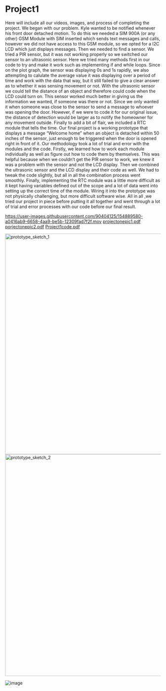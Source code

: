 # Project1
Here will include all our videos, images, and process of completing the project. We began with our problem. Kyle wanted to be notified whenever his front door detached motion. To do this we needed a SIM 900A (or any other) GSM Module with SIM inserted which sends text messages and calls, however we did not have access to this GSM module, so we opted for a I2C LCD which just displays messages. Then we needed to find a sensor. We tried a PIR sensor, but it was not working properly so we switched our sensor to an ultrasonic sensor. Here we tried many methods first in our code to try and make it work such as implementing if and while loops. Since on the plot graph, the sensor was displaying 0s and 1s rapidly, we also attempting to calulate the average value it was displaying over a period of time and work with the data that way, but it still failed to give a clear answer as to whether it was sensing movement or not. With the ultrasonic sensor we could tell the distance of an object and therefore could code when the LCD could turn on. This sensor worked much better in giving us the information we wanted, if someone was there or not. Since we only wanted it when someone was close to the sensor to send a message to whoever was opening the door. However, if we were to code it for our original issue, the distance of detection would be larger as to notify the homeowner for any movement outside. Finally to add a bit of flair, we included a RTC module that tells the time. Our final project is a working prototype that displays a message “Welcome home” when an object is detached within 50 inches of the sensor, just enough to be triggered when the door is opened right in front of it. Our methodology took a lot of trial and error with the modules and the code. Firstly, we learned how to work each module individually as well as figure out how to code them by themselves. This was helpful because when we couldn’t get the PIR sensor to work, we knew it was a problem with the sensor and not the LCD display. Then we combined the ultrasonic sensor and the LCD display and their code as well. We had to tweak the code slightly, but all in all the combination process went smoothly. Finally, implementing the RTC module was a little more difficult as it kept having variables defined out of the scope and a lot of data went into setting up the correct time of the module. Wiring it into the prototype was not physically challenging, but more difficult software wise. All in all ,we tried our project in piece before putting it all together and went through a lot of trial and error processes with our code before our final result. 


https://user-images.githubusercontent.com/90404125/154889580-a0416ab9-6658-4aa9-be5b-12309fad7f2f.mov
[projectonepic1.pdf](https://github.com/boycsg20/Project1/files/8106210/projectonepic1.pdf)
[porjectonepic2.pdf](https://github.com/boycsg20/Project1/files/8106211/porjectonepic2.pdf)
[Project1code.pdf](https://github.com/boycsg20/Project1/files/8111582/Project1code.pdf)





<img width="714" alt="prototype_sketch_1" src="https://user-images.githubusercontent.com/90404125/155014353-50d42bf4-6b17-4693-8497-c8bb86140062.png">





<img width="718" alt="prototype_sketch_2" src="https://user-images.githubusercontent.com/90404125/155014366-543d3bf6-ff02-410b-9de5-4b2704c72289.png">









![image](https://user-images.githubusercontent.com/90404125/155015710-fe40ce7e-3fae-4b64-bacb-b7a35508b597.png)

